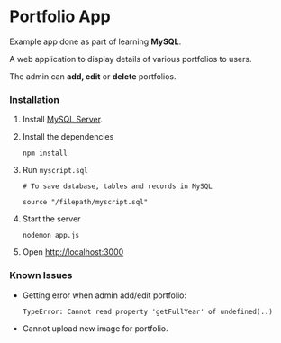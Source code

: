 # Portfolio App

Example app done as part of learning **MySQL**.

A web application to display details of various portfolios to users.

The admin can **add, edit** or **delete** portfolios.

### Installation

1.  Install  [MySQL Server](http://dev.mysql.com/downloads/installer/).

2.  Install the dependencies

    ```
    npm install
    ```

3.  Run `myscript.sql`
      ```
      # To save database, tables and records in MySQL

      source "/filepath/myscript.sql"
      ```


3.  Start the server
    ```
    nodemon app.js
    ```

4.  Open [http://localhost:3000](http://localhost:3000)


### Known Issues

* Getting error when admin add/edit portfolio:
    ```
    TypeError: Cannot read property 'getFullYear' of undefined(..)
    ```

* Cannot upload new image for portfolio.
